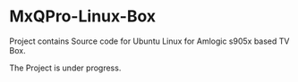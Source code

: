 # MxQPro-Linux-Box
Project contains Source code for Ubuntu Linux for Amlogic s905x based TV Box.

The Project is under progress.
